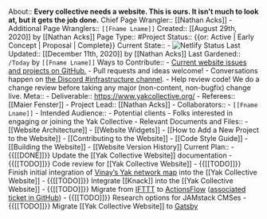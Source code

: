 About:: __Every collective needs a website. This is ours. It isn't much to look at, but it gets the job done.__
Chief Page Wrangler:: [[Nathan Acks]]
    - Additional Page Wranglers:: `[[Fname Lname]]`
Created:: [[August 29th, 2020]] by [[Nathan Acks]]
Page Type:: #Project
Status:: {{or: Active | Early Concept | Proposal | Complete}}
Current State:: 
    - ![Netlify Status](https://api.netlify.com/api/v1/badges/943ff646-41b6-4b4b-ab86-a891698c72c7/deploy-status)
Last Updated:: [[December 11th, 2020]] by [[Nathan Acks]]
Last Gardened:: `/Today` by `[[Fname Lname]]`
Ways to Contribute::
    - [Current website issues and projects on GitHub.](https://github.com/The-Yak-Collective/yakcollective/issues)
    - Pull requests and ideas welcome!
        - Conversations happen on [the Discord #infrastructure channel](https://discord.com/channels/692111190851059762/704369362315772044).
    - Help review code! We do a change review before taking any major (non-content, non-bugfix) change live.
Meta::
    - Deliverable:: https://www.yakcollective.org/
    - Referees:: [[Maier Fenster]]
    - Project Lead:: [[Nathan Acks]]
    - Collaborators::
        - `[[Fname Lname]]`
    - Intended Audience::
        - Potential clients
        - Folks interested in engaging or joining the Yak Collective
    - Relevant Documents and Files::
        - [[Website Architecture]]
            - [[Website Widgets]]
            - [[How to Add a New Project to the Website]]
        - [[Contributing to the Website]]
            - [[Code Style Guide]]
            - [[Building the Website]]
        - [[Website Version History]]
Current Plan::
    - {{[[DONE]]}} Update the [[Yak Collective Website]] documentation
    - {{[[TODO]]}} Code review for [[Yak Collective Website]]
    - {{[[TODO]]}} Finish initial integration of [Vinay’s Yak network map](https://dataingestor.github.io/yakmap1/network/) into the [[Yak Collective Website]]
    - {{[[TODO]]}} Integrate [[Knack]] into the [[Yak Collective Website]]
    - {{[[TODO]]}} Migrate from [IFTTT](https://ifttt.com/) to [ActionsFlow](https://github.com/actionsflow/actionsflow) ([associated ticket in GitHub](https://github.com/The-Yak-Collective/yakcollective/issues/19))
    - {{[[TODO]]}} Research options for JAMstack CMSes
    - {{[[TODO]]}} Migrate [[Yak Collective Website]] to [Gatsby](https://www.gatsbyjs.com/)
